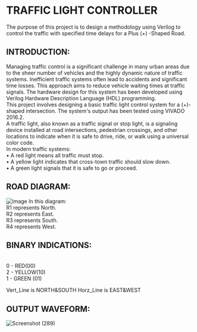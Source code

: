 # TRAFFIC LIGHT CONTROLLER

The purpose of this project is to design a methodology using Verilog to control the traffic with specified time delays for a Plus (+) -Shaped Road.

## INTRODUCTION:
Managing traffic control is a significant challenge in many urban areas due to the sheer number of vehicles and the highly dynamic nature of traffic systems. Inefficient traffic systems often lead to accidents and significant time losses. This approach aims to reduce vehicle waiting times at traffic signals. The hardware design for this system has been developed using Verilog Hardware Description Language (HDL) programming.
<br> This project involves designing a basic traffic light control system for a (+)-shaped intersection. The system's output has been tested using VIVADO 2016.2.
<br> A traffic light, also known as a traffic signal or stop light, is a signaling device installed at road intersections, pedestrian crossings, and other locations to indicate when it is safe to drive, ride, or walk using a universal color code.
<br> In modern traffic systems:
<br> •	A red light means all traffic must stop.
<br> •	A yellow light indicates that cross-town traffic should slow down.
<br> •	A green light signals that it is safe to go or proceed.


## ROAD DIAGRAM:

![image](https://github.com/user-attachments/assets/ccede2ac-4599-401e-9765-a1c693434a12)
In this diagram:
                 <br> R1 represents North.
                  <br> R2 represents East.
                  <br> R3 represents South.
                  <br> R4 represents West.


## BINARY INDICATIONS:
<br> 0 - RED(00)
<br> 2 - YELLOW(10)
<br> 1 - GREEN (01)

Vert_Line is  NORTH&SOUTH
Horz_Line is  EAST&WEST



## OUTPUT WAVEFORM: 
![Screenshot (289)](https://github.com/user-attachments/assets/1a86cd09-1c15-420b-86a1-6d7e5b99b24a)





